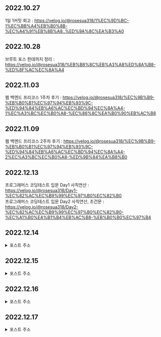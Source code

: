 ## 2022.10.27
1일 1커밋 회고 : https://velog.io/@rosesua318/1%EC%9D%BC-1%EC%BB%A4%EB%B0%8B-%EC%A4%91%EB%8B%A8..%ED%9A%8C%EA%B3%A0

## 2022.10.28
브루트 포스 한데까지 정리 : https://velog.io/@rosesua318/%EB%B8%8C%EB%A3%A8%ED%8A%B8-%ED%8F%AC%EC%8A%A4

## 2022.11.03
웹 백엔드 프리코스 1주차 후기 : https://velog.io/@rosesua318/%EC%9B%B9-%EB%B0%B1%EC%97%94%EB%93%9C-%ED%94%84%EB%A6%AC%EC%BD%94%EC%8A%A4-1%EC%A3%BC%EC%B0%A8-%EC%86%8C%EA%B0%90%EB%AC%B8

## 2022.11.09
웹 백엔드 프리코스 2주차 후기 : https://velog.io/@rosesua318/%EC%9B%B9-%EB%B0%B1%EC%97%94%EB%93%9C-%ED%94%84%EB%A6%AC%EC%BD%94%EC%8A%A4-2%EC%A3%BC%EC%B0%A8-%ED%9B%84%EA%B8%B0

## 2022.12.13
프로그래머스 코딩테스트 입문 Day1 사칙연산 : https://velog.io/@rosesua318/Day1-%EC%82%AC%EC%B9%99%EC%97%B0%EC%82%B0 <br>
프로그래머스 코딩테스트 입문 Day2 사칙연산, 조건문  : https://velog.io/@rosesua318/Day2-%EC%82%AC%EC%B9%99%EC%97%B0%EC%82%B0-%EC%A1%B0%EA%B1%B4%EB%AC%B8-%EB%B0%B0%EC%97%B4

## 2022.12.14

<details>
<summary>포스트 주소</summary>
<div markdown="1">

프로그래머스 코딩테스트 입문(3) : https://velog.io/@rosesua318/%EC%BD%94%EB%94%A9%ED%85%8C%EC%8A%A4%ED%8A%B8-%EC%9E%85%EB%AC%B8-%EB%AC%B8%EC%A0%9C3 <br>
프로그래머스 코딩테스트 입문 Day3 사칙연산, 배열, 수학 : https://velog.io/@rosesua318/Day3-%EC%82%AC%EC%B9%99%EC%97%B0%EC%82%B0-%EB%B0%B0%EC%97%B4-%EC%88%98%ED%95%99 <br>
프로그래머스 코딩테스트 입문 Day4 수학, 배열 : https://velog.io/@rosesua318/Day4-%EC%88%98%ED%95%99-%EB%B0%B0%EC%97%B4 <br>
프로그래머스 코딩테스트 입문(5) : https://velog.io/@rosesua318/%EC%BD%94%EB%94%A9%ED%85%8C%EC%8A%A4%ED%8A%B8-%EC%9E%85%EB%AC%B8-5 <br>
프로그래머스 코딩테스트 입문(6) : https://velog.io/@rosesua318/%EC%BD%94%EB%94%A9%ED%85%8C%EC%8A%A4%ED%8A%B8-%EC%9E%85%EB%AC%B86 <br>
프로그래머스 코딩테스트 입문(7) : https://velog.io/@rosesua318/%EC%BD%94%EB%94%A9%ED%85%8C%EC%8A%A4%ED%8A%B8-%EC%9E%85%EB%AC%B87 <br>
프로그래머스 코딩테스트 입문(8) : https://velog.io/@rosesua318/%EC%BD%94%EB%94%A9%ED%85%8C%EC%8A%A4%ED%8A%B8-%EC%9E%85%EB%AC%B88 <br>
프로그래머스 코딩테스트 입문(9) : https://velog.io/@rosesua318/%EC%BD%94%EB%94%A9%ED%85%8C%EC%8A%A4%ED%8A%B8-%EC%9E%85%EB%AC%B89 <br>
프로그래머스 코딩테스트 입문(10) : https://velog.io/@rosesua318/%EC%BD%94%EB%94%A9%ED%85%8C%EC%8A%A4%ED%8A%B8-%EC%9E%85%EB%AC%B810 <br>
프로그래머스 코딩테스트 입문(11) : https://velog.io/@rosesua318/%EC%BD%94%EB%94%A9%ED%85%8C%EC%8A%A4%ED%8A%B8-%EC%9E%85%EB%AC%B811 <br>
프로그래머스 코딩테스트 입문(12) : https://velog.io/@rosesua318/%EC%BD%94%EB%94%A9%ED%85%8C%EC%8A%A4%ED%8A%B8-%EC%9E%85%EB%AC%B812 <br>
프로그래머스 코딩테스트 입문(13) : https://velog.io/@rosesua318/%EC%BD%94%EB%94%A9%ED%85%8C%EC%8A%A4%ED%8A%B8-%EC%9E%85%EB%AC%B813 <br>
프로그래머스 코딩테스트 입문(14) : 
https://velog.io/@rosesua318/%EC%BD%94%EB%94%A9%ED%85%8C%EC%8A%A4%ED%8A%B8-%EC%9E%85%EB%AC%B814 <br>
프로그래머스 코딩테스트 입문(15) : https://velog.io/@rosesua318/%EC%BD%94%EB%94%A9%ED%85%8C%EC%8A%A4%ED%8A%B8-%EC%9E%85%EB%AC%B815

</div>
</details>

## 2022.12.15

<details>
<summary>포스트 주소</summary>
<div markdown="1">

프로그래머스 코딩테스트 입문 Day8 배열, 구현, 수학 : https://velog.io/@rosesua318/Day8-%EB%B0%B0%EC%97%B4-%EA%B5%AC%ED%98%84-%EC%88%98%ED%95%99 <br>
프로그래머스 코딩테스트 입문 Day9 수학, 문자열, 해시, 완전탐색, 조건문 : https://velog.io/@rosesua318/Day9%EC%88%98%ED%95%99-%EB%AC%B8%EC%9E%90%EC%97%B4-%ED%95%B4%EC%8B%9C-%EC%99%84%EC%A0%84%ED%83%90%EC%83%89-%EC%A1%B0%EA%B1%B4%EB%AC%B8 <br>
프로그래머스 코딩테스트 입문(16) : https://velog.io/@rosesua318/%EC%BD%94%EB%94%A9%ED%85%8C%EC%8A%A4%ED%8A%B8-%EC%9E%85%EB%AC%B816 <br>
프로그래머스 코딩테스트 입문(17) : https://velog.io/@rosesua318/%EC%BD%94%EB%94%A9%ED%85%8C%EC%8A%A4%ED%8A%B8-%EC%9E%85%EB%AC%B817 <br>
프로그래머스 코딩테스트 입문(18) : https://velog.io/@rosesua318/%EC%BD%94%EB%94%A9%ED%85%8C%EC%8A%A4%ED%8A%B8-%EC%9E%85%EB%AC%B818 <br>
  
</div>
</details>


## 2022.12.16

<details>
<summary>포스트 주소</summary>
<div markdown="1">

프로그래머스 코딩테스트 입문 Day 10 조건문, 배열, 수학, 시뮬레이션 : https://velog.io/@rosesua318/Day-10-%EC%A1%B0%EA%B1%B4%EB%AC%B8-%EB%B0%B0%EC%97%B4-%EC%88%98%ED%95%99-%EC%8B%9C%EB%AE%AC%EB%A0%88%EC%9D%B4%EC%85%98 <br>
프로그래머스 코딩테스트 입문(19) : https://velog.io/@rosesua318/%EC%BD%94%EB%94%A9%ED%85%8C%EC%8A%A4%ED%8A%B8-%EC%9E%85%EB%AC%B819 <br>
프로그래머스 코딩테스트 입문(20) : 
https://velog.io/@rosesua318/%EC%BD%94%EB%94%A9%ED%85%8C%EC%8A%A4%ED%8A%B8-%EC%9E%85%EB%AC%B820

</div>
</details>


## 2022.12.17

<details>
<summary>포스트 주소</summary>
<div markdown="1">

프로그래머스 연습문제 약수의 합 : https://velog.io/@rosesua318/%EC%95%BD%EC%88%98%EC%9D%98-%ED%95%A9-Java <br>

</div>
</details>


